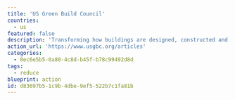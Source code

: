 ```yaml
---
title: 'US Green Build Council'
countries:
  - us
featured: false
description: 'Transforming how buildings are designed, constructed and operated through the LEED construction standard. Articles about benchmarking energy efficiency of materials, city strategy, measuring the health of indoor spaces, reducing off-gassing, and improving air quality.'
action_url: 'https://www.usgbc.org/articles'
categories:
  - 0ec6e5b5-0a80-4c8d-b45f-b78c99492d8d
tags:
  - reduce
blueprint: action
id: d83697b5-1c9b-4dbe-9ef5-522b7c1fa81b
---
```

